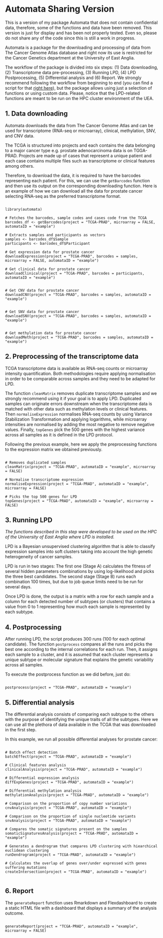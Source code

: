 # Automata Sharing Version

This is a version of my package Automata that does not contain confidential data, therefore, some of the functions and data have been removed. This version is just for display and has been not properly tested. Even so, please do not share any of the code since this is still a work in progress.

Automata is a package for the downloading and processing of data from The Cancer Genome Atlas database and right now its use is restricted for the Cancer Genetics department at the University of East Anglia.

The workflow of the package is divided into six steps: (1) Data downloading,  (2) Transcriptome data pre-processing, (3) Running LPD, (4) LPD Postprocessing, (5) Differential analysis and (6) Report. We strongly recommend following the workflow from beginning to end (you can find a script for that [right here](https://github.com/Sergiollaneza/automata_SharingVersion/blob/main/automata_template.R)), but the package allows using just a selection of functions or using custom data. Please, notice that the LPD-related functions are meant to be run on the HPC cluster environment of the UEA.


## 1. Data downloading

Automata downloads the data from The Cancer Genome Atlas and can be used for transcriptome (RNA-seq or microarray), clinical, methylation, SNV, and CNV data.

The TCGA is structured into projects and each contains the data belonging to a major cancer type e.g. prostate adenocarcinoma data is on TGGA-PRAD. Projects are made up of cases that represent a unique patient and each case contains multiple files such as transcriptome or clinical features among others. 

Therefore, to download the data, it is required to have the barcodes representing each patient. For this, we can use the `getBarcodes` function and then use its output on the corresponding downloading function. Here is an example of how we can download all the data for prostate cancer selecting RNA-seq as the preferred transcriptome format.

``` {r, eval = FALSE}

library(automata)

# Fetches the barcodes, sample codes and cases code from the TCGA
barcodes_df <- getBarcodes(project = "TCGA-PRAD", microarray = FALSE, automataID = "example")

# Extracts samples and participants as vectors
samples <- barcodes_df$Sample
participants <- barcodes_df$Participant

# Get expression data for prostate cancer
downloadExpression(project = "TCGA-PRAD", barcodes = samples, microarray = FALSE, automataID = "example")

# Get clinical data for prostate cancer
downloadClinical(project = "TCGA-PRAD", barcodes = participants, automataID = "example")


# Get CNV data for prostate cancer
downloadCNV(project = "TCGA-PRAD", barcodes = samples, automataID = "example")


# Get SNV data for prostate cancer
downloadSNV(project = "TCGA-PRAD", barcodes = samples, automataID = "example")


# Get methylation data for prostate cancer
downloadMeth(project = "TCGA-PRAD", barcodes = samples, automataID = "example")

```

## 2. Preprocessing of the transcriptome data

TCGA transcriptome data is available as RNA-seq counts or microarray intensity quantification. Both methodologies require applying normalisation in order to be comparable across samples and they need to be adapted for LPD. 

The function `cleanMatrix` removes duplicate transcriptome samples and we strongly recommend using it if your goal is to apply LPD. Duplicated samples can originate errors downstream when the transcriptome data is matched with other data such as methylation levels or clinical features. Then `normaliseExpression` normalises RNA-seq counts by using Variance Stabilization Transformation and applying logarithms, while microarray intensities are normalised by adding the most negative to remove negative values. Finally, `topGenes` pick the 500 genes with the highest variance across all samples as it is defined in the LPD protocol.

Following the previous example, here we apply the preprocessing functions to the expression matrix we obtained previously. 

``` {r, eval = FALSE}

# Removes duplicated samples 
cleanMatrix(project = "TCGA-PRAD", automataID = "example", microarray = FALSE)

# Normalise transcriptome expression
normaliseExpression(project = "TCGA-PRAD", automataID = "example", microarray = FALSE)

# Picks the top 500 genes for LPD
topGenes(project = "TCGA-PRAD", automataID = "example", microarray = FALSE)

```

## 3. Running LPD

*The functions described in this step were developed to be used on the HPC of the University of East Anglia where LPD is installed.*

LPD is a Bayesian unsupervised clustering algorithm that is able to classify expression samples into soft clusters taking into account the high genetic heterogeneity of cancer samples.

LPD is run in two stages: The first one (Stage A) calculates the fitness of several hidden parameters combinations by using log-likelihood and picks the three best candidates. The second stage (Stage B) runs each combination 100 times, but due to job queue limits need to be run for several days.

Once LPD is done, the output is a matrix with a row for each sample and a column for each detected number of subtypes (or clusters) that contains a value from 0 to 1 representing how much each sample is represented by each subtype.

## 4. Postprocessing

After running LPD, the script produces 300 runs (100 for each optimal candidate). The function `postprocess` compares all the runs and picks the best one according to the internal correlations for each run. Then, it assigns each sample to a cluster, and it is assumed that each cluster represents a unique subtype or molecular signature that explains the genetic variability across all samples.

To execute the postprocess function as we did before, just do:

``` {r, eval = FALSE}

postprocess(project = "TCGA-PRAD", automataID = "example")

```

## 5. Differential analysis

The differential analysis consists of comparing each subtype to the others with the purpose of identifying the unique traits of all the subtypes. Here we can use all the plethora of data available in the TCGA that was downloaded in the first step.

In this example, we run all possible differential analyses for prostate cancer:

``` {r, eval = FALSE}

# Batch effect detection
batchEffect(project = "TCGA-PRAD", automataID = "example")

# Clinical features analysis
clinicalAnalysis(project = "TCGA-PRAD", automataID = "example")

# Differential expression analysis
diffExpGenes(project = "TCGA-PRAD", automataID = "example")

# Differential methylation analysis
methylationAnalysis(project = "TCGA-PRAD", automataID = "example")

# Comparison on the proportion of copy number variations
cnvAnalysis(project = "TCGA-PRAD", automataID = "example")

# Comparison on the proportion of single nucleotide variants
snvAnalysis(project = "TCGA-PRAD", automataID = "example")

# Compares the somatic signatures present on the samples
somaticSignaturesAnalysis(project = "TCGA-PRAD", automataID = "example")

# Generates a dendrogram that compares LPD clustering with hiearchical euclidean clustering
runDendrogram(project = "TCGA-PRAD", automataID = "example")

# Calculates the overlap of genes over/under expressed with genes suffering mutations
createIntersection(project = "TCGA-PRAD", automataID = "example")


```

## 6. Report

The `generateReport` function uses Rmarkdown and Flexdashboard to create a static HTML file with a dashboard that displays a summary of the analysis outcome. 

```{r, eval = FALSE}

generateReport(project = "TCGA-PRAD", automataID = "example", microarray = FALSE)

```






